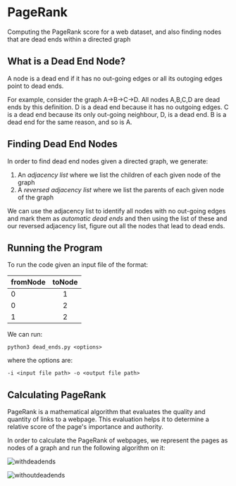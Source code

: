# PageRank

Computing the PageRank score for a web dataset, and also finding nodes that are dead ends within a directed graph

## What is a Dead End Node?

A node is a dead end if it has no out-going edges or all its outoging edges point to dead ends.

For example, consider the graph A->B->C->D. All nodes A,B,C,D are dead ends by this definition. D is a dead end because it has no outgoing edges. C is a dead end because its only out-going neighbour, D, is a dead end. B is a dead end for the same reason, and so is A.

## Finding Dead End Nodes

In order to find dead end nodes given a directed graph, we generate:

1) An *adjacency list* where we list the children of each given node of the graph
2) A *reversed adjacency list* where we list the parents of each given node of the graph

We can use the adjacency list to identify all nodes with no out-going edges and mark them as *automatic dead ends* and then using the list of these and our reversed adjacency list, figure out all the nodes that lead to dead ends.

## Running the Program

To run the code given an input file of the format:

| fromNode   |      toNode      |
|----------|:-------------:|
| 0 |  1 |
| 0 |    2   |
| 1 | 2 |

We can run:

```
python3 dead_ends.py <options>
```

where the options are:

```
-i <input file path> -o <output file path>
```

## Calculating PageRank

PageRank is a mathematical algorithm that evaluates the quality and quantity of links to a webpage. This evaluation helps it to determine a relative score of the page's importance and authority.

In order to calculate the PageRank of webpages, we represent the pages as nodes of a graph and run the following algorithm on it:

![withdeadends](./img/withdeadends)

![withoutdeadends](./img/withoutdeadends)
